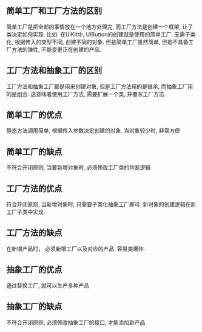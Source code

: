 
## 简单工厂和工厂方法的区别

简单工厂是把全部的事情放在一个地方处理完, 而工厂方法是创建一个框架, 让子类决定如何实现.
比如: 在UIKit中, UIButton的创建就是使用的简单工厂. 无需子类化, 根据传入的类型不同, 创建不同的对象.
但是简单工厂虽然简单, 但是不具备工厂方法的弹性, 不能变更正在创建的产品.

## 工厂方法和抽象工厂的区别

工厂方法和抽象工厂都是用来创建对象, 但是工厂方法用的是继承, 而抽象工厂用的是组合.
这意味着使用工厂方法, 需要扩展一个类, 并覆写工厂方法.

## 简单工厂的优点

静态方法调用简单, 根据传入参数决定创建的对象. 当对象较少时, 非常方便

## 简单工厂的缺点

不符合开闭原则, 当要新增对象时, 必须修改工厂类的判断逻辑

## 工厂方法的优点

符合开闭原则, 当新增对象时, 只需要子类化抽象工厂即可. 新对象的创建逻辑在新工厂子类中实现.

## 工厂方法的缺点

在新增产品时， 必须新增工厂以及对应的产品. 容易类爆炸.

## 抽象工厂的优点

通过替换工厂, 就可以生产多种产品

## 抽象工厂的缺点

不符合开闭原则, 必须修改抽象工厂的接口, 才能添加新产品
